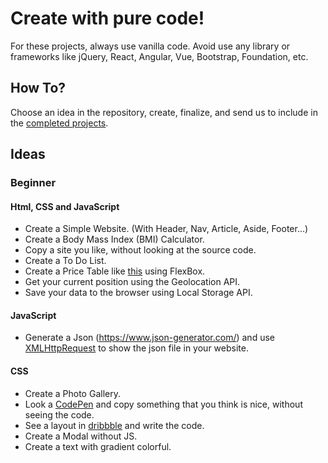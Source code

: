# Create with pure code!

For these projects, always use vanilla code. Avoid use any library or frameworks like jQuery, React, Angular, Vue, Bootstrap, Foundation, etc.

## How To? 
Choose an idea in the repository, create, finalize, and send us to include in the [completed projects](/PROJECTS.md).

## Ideas

### Beginner
#### Html, CSS and JavaScript
- Create a Simple Website. (With Header, Nav, Article, Aside, Footer...) <br>
- Create a Body Mass Index (BMI) Calculator. <br>
- Copy a site you like, without looking at the source code. <br>
- Create a To Do List. <br>
- Create a Price Table like [this](https://cdn.dribbble.com/users/388581/screenshots/1294739/dr-price-table_1x.png) using FlexBox. <br>
- Get your current position using the Geolocation API.<br>
- Save your data to the browser using Local Storage API. <br>

#### JavaScript
- Generate a Json (https://www.json-generator.com/) and use [XMLHttpRequest](https://developer.mozilla.org/en-US/docs/Web/API/XMLHttpRequest) to show the json file in your website.

#### CSS
- Create a Photo Gallery. <br>
- Look a [CodePen](codepen.io) and copy something that you think is nice, without seeing the code. <br>
- See a layout in [dribbble](https://dribbble.com) and write the code. <br>
- Create a Modal without JS. <br>
- Create a text with gradient colorful. <br>
